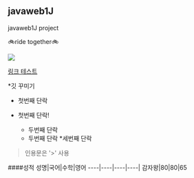 ## javaweb1J
javaweb1J project

🚲ride together🚲

<img src="https://github.com/Creamcheesepie/javaweb1J/assets/126214324/3abb5de2-de33-48e2-9842-c7b9ae72473c">


[링크 테스트](https://naver.com)

*깃 꾸미기
 * 첫번째 단락
 * 첫번째 단락!

   * 두번째 단락
   * 두번째 단락
    *세번째 단락
>인용문은 '>' 사용

####성적
성명|국어|수학|영어
----|----|----|----|
감자왕|80|80|65


